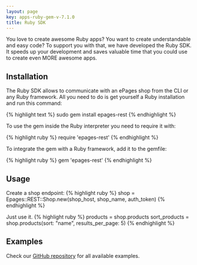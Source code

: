 ```yaml
---
layout: page
key: apps-ruby-gem-v-7.1.0
title: Ruby SDK
---
```


You love to create awesome Ruby apps?
You want to create understandable and easy code?
To support you with that, we have developed the Ruby SDK.
It speeds up your development and saves valuable time that you could use to create even MORE awesome apps.

## Installation

The Ruby SDK allows to communicate with an ePages shop from the CLI or any Ruby framework.
All you need to do is get yourself a Ruby installation and run this command:

{% highlight text %}
sudo gem install epages-rest
{% endhighlight %}

To use the gem inside the Ruby interpreter you need to require it with:

{% highlight ruby %}
require 'epages-rest'
{% endhighlight %}

To integrate the gem with a Ruby framework, add it to the gemfile:

{% highlight ruby %}
gem 'epages-rest'
{% endhighlight %}

## Usage

Create a shop endpoint:
{% highlight ruby %}
shop = Epages::REST::Shop.new(shop_host, shop_name, auth_token)
{% endhighlight %}

Just use it.
{% highlight ruby %}
products = shop.products
sort_products = shop.products(sort: "name", results_per_page: 5)
{% endhighlight %}

## Examples

Check our [GitHub repository](https://github.com/ePages-de/epages-rest-ruby/tree/master/examples) for all available examples.
